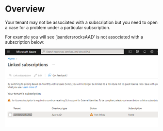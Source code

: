 # Overview

Your tenant may not be associated with a subscription but you need to open a case for a problem under a particular subscription.  

For example you will see ‘jsandersrocksAAD’ is not associated with a subscription below:

![Subcripton example](/assets/2021/images/20-12-27Subscription.png)
